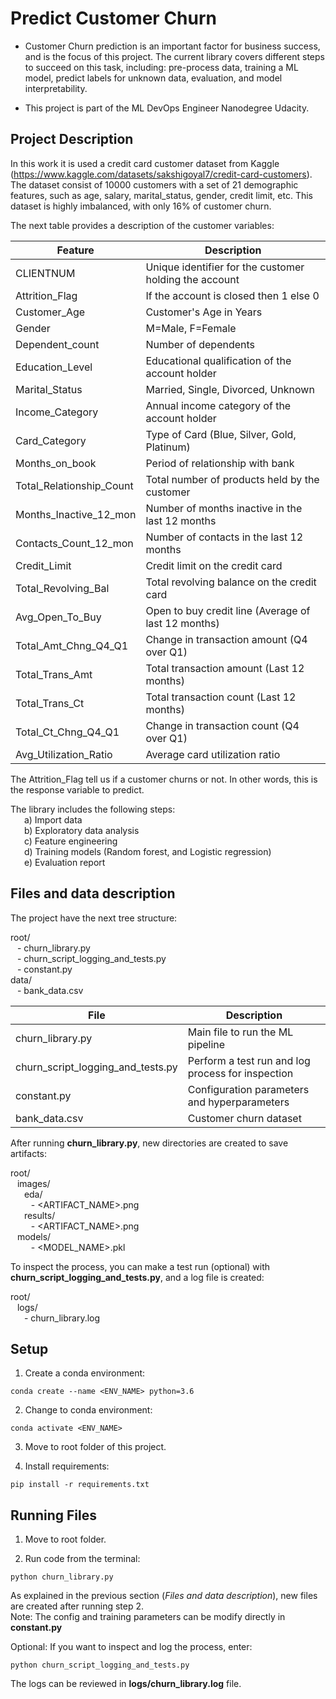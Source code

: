 # Predict Customer Churn

- Customer Churn prediction is an important factor for business success, and is the focus of this project. The current library covers different steps to succeed on this task, including: pre-process data, training a ML model, predict labels for unknown data, evaluation, and model interpretability.

- This project is part of the ML DevOps Engineer Nanodegree Udacity. 

## Project Description
In this work it is used a credit card customer dataset from Kaggle (https://www.kaggle.com/datasets/sakshigoyal7/credit-card-customers). The dataset consist of 10000 customers with a set of 21 demographic features, such as age, salary, marital_status, gender, credit limit, etc. This dataset is highly imbalanced, with only 16% of customer churn.

The next table provides a description of the customer variables:

| Feature | Description |
| ------- | ----------- |
| CLIENTNUM | Unique identifier for the customer holding the account |
| Attrition_Flag | If the account is closed then 1 else 0 |
| Customer_Age | Customer's Age in Years |
| Gender | M=Male, F=Female |
| Dependent_count | Number of dependents |
| Education_Level | Educational qualification of the account holder |
| Marital_Status | Married, Single, Divorced, Unknown |
| Income_Category | Annual income category of the account holder |
| Card_Category | Type of Card (Blue, Silver, Gold, Platinum) |
| Months_on_book | Period of relationship with bank |
| Total_Relationship_Count | Total number of products held by the customer |
| Months_Inactive_12_mon | Number of months inactive in the last 12 months |
| Contacts_Count_12_mon | Number of contacts in the last 12 months |
| Credit_Limit | Credit limit on the credit card |
| Total_Revolving_Bal | Total revolving balance on the credit card |
| Avg_Open_To_Buy | Open to buy credit line (Average of last 12 months) |
| Total_Amt_Chng_Q4_Q1 | Change in transaction amount (Q4 over Q1) |
| Total_Trans_Amt | Total transaction amount (Last 12 months) |
| Total_Trans_Ct | Total transaction count (Last 12 months) |
| Total_Ct_Chng_Q4_Q1 | Change in transaction count (Q4 over Q1) |
| Avg_Utilization_Ratio | Average card utilization ratio |

The Attrition_Flag tell us if a customer churns or not. In other words, this is the response variable to predict.

The library includes the following steps:  
&ensp; &ensp; a) Import data  
&ensp; &ensp; b) Exploratory data analysis  
&ensp; &ensp; c) Feature engineering  
&ensp; &ensp; d) Training models (Random forest, and Logistic regression)  
&ensp; &ensp; e) Evaluation report

## Files and data description
The project have the next tree structure:

root/  
&ensp; \- churn_library.py  
&ensp; \- churn_script_logging_and_tests.py  
&ensp; \- constant.py  
data/  
&ensp; \- bank_data.csv

| File | Description |
| ---- | ----------- |
| churn_library.py | Main file to run the ML pipeline |
| churn_script_logging_and_tests.py| Perform a test run and log process for inspection |
| constant.py | Configuration parameters and hyperparameters |
| bank_data.csv | Customer churn dataset |

After running **churn_library.py**, new directories are created to save artifacts:

root/  
&ensp; images/  
&ensp; &ensp; eda/  
&ensp; &ensp; &ensp; \- <ARTIFACT_NAME>.png   
&ensp; &ensp; results/  
&ensp; &ensp; &ensp; \- <ARTIFACT_NAME>.png  
&ensp; models/  
&ensp; &ensp; &ensp; \- <MODEL_NAME>.pkl

To inspect the process, you can make a test run (optional) with **churn_script_logging_and_tests.py**, and a log file is created:

root/  
&ensp; logs/  
&ensp; &ensp; \- churn_library.log
## Setup

1. Create a conda environment:
```
conda create --name <ENV_NAME> python=3.6
```
2. Change to conda environment:
```
conda activate <ENV_NAME>
```
3. Move to root folder of this project.

4. Install requirements:
```
pip install -r requirements.txt
```

## Running Files

1. Move to root folder.

2. Run code from the terminal:
```
python churn_library.py
```
As explained in the previous section (*Files and data description*), new files are created after running step 2.  
Note: The config and training parameters can be modify directly in **constant.py**

Optional: If you want to inspect and log the process, enter:
```
python churn_script_logging_and_tests.py
```
The logs can be reviewed in **logs/churn_library.log** file.  



